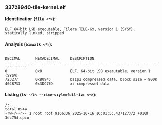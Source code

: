 ### 33728940-tile-kernel.elf
#### Identification (`file <*>`):
```
ELF 64-bit LSB executable, Tilera TILE-Gx, version 1 (SYSV), statically linked, stripped
```
#### Analysis (`binwalk <*>`):
```

DECIMAL       HEXADECIMAL     DESCRIPTION
--------------------------------------------------------------------------------
0             0x0             ELF, 64-bit LSB executable, version 1 (SYSV)
723277        0xB094D         bzip2 compressed data, block size = 900k
4048733       0x3DC75D        xz compressed data
```
#### Listing (`ls -AlR --time-style=full-iso <*>`):
```
/:
total 8544
-rw-r--r-- 1 root root 9166336 2025-10-16 16:01:55.437127372 +0100 3dc75d.cpio
```

